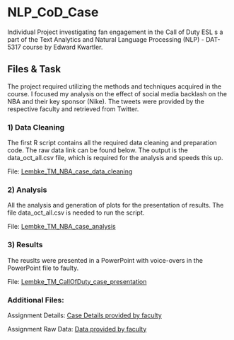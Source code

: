 # NLP_CoD_Case

Individual Project investigating fan engagement in the Call of Duty ESL s a part of the Text Analytics and Natural Language Processing (NLP) - DAT-5317 course by Edward Kwartler. 

## Files & Task
The project required utilizing the methods and techniques acquired in the course. I focused my analysis on the effect of social media backlash on the NBA and their key sponsor (Nike). The tweets were provided by the respective faculty and retrieved from Twitter. 

### 1) Data Cleaning 
The first R script contains all the required data cleaning and preparation code. The raw data link can be found below. The output is the data_oct_all.csv file, which is required for the analysis and speeds this up. 

File: [Lembke_TM_NBA_case_data_cleaning](https://github.com/maxlembke/NLP_NBA_Fan_Engagement_Case/blob/main/Lembke_TM_NBA_case_data_cleaning.R)

### 2) Analysis 

All the analysis and generation of plots for the presentation of results. The file data_oct_all.csv is needed to run the script. 

File: [Lembke_TM_NBA_case_analysis](https://github.com/maxlembke/NLP_NBA_Fan_Engagement_Case/blob/main/Lembke_TM_NBA_case_analysis.R)

### 3) Results
The reuslts were presented in a PowerPoint with voice-overs in the PowerPoint file to faulty. 

File: [Lembke_TM_CallOfDuty_case_presentation](https://github.com/maxlembke/NLP_CoD_Case/blob/main/Lembke_TM_CallOfDuty_case_presentation.pptx)

### Additional Files: 
Assignment Details: [Case Details provided by faculty](https://github.com/maxlembke/NLP_CoD_Case/blob/main/Call%20Of%20Duty%20League%20Case.docx)

Assignment Raw Data: [Data provided by faculty](https://github.com/maxlembke/hult_NLP_student/tree/main/cases/Call%20of%20Duty%20E-Sport)
